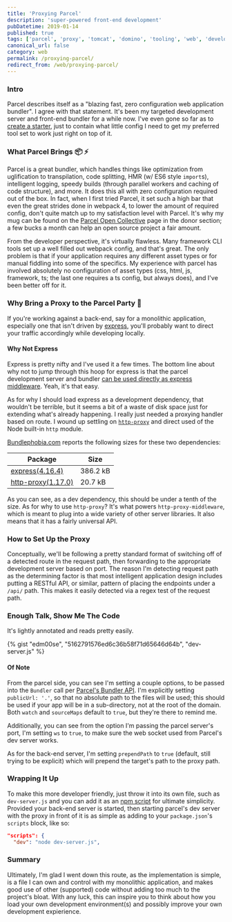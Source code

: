 ```yaml
---
title: 'Proxying Parcel'
description: 'super-powered front-end development'
pubDatetime: 2019-01-14
published: true
tags: ['parcel', 'proxy', 'tomcat', 'domino', 'tooling', 'web', 'development']
canonical_url: false
category: web
permalink: /proxying-parcel/
redirect_from: /web/proxying-parcel/
---
```


### Intro

Parcel describes itself as a "blazing fast, zero configuration web application bundler". I agree with that statement. It's been my targeted development server and front-end bundler for a while now. I've even gone so far as to [create a starter][vue-parcel-starter], just to contain what little config I need to get my preferred tool set to work just right on top of it.

### What Parcel Brings 📦 ⚡️

Parcel is a great bundler, which handles things like optimization from uglification to transpilation, code splitting, HMR (w/ ES6 style `import`s), intelligent logging, speedy builds (through parallel workers and caching of code structure), and more. It does this all with zero configuration required out of the box. In fact, when I first tried Parcel, it set such a high bar that even the great strides done in webpack 4, to lower the amount of required config, don't quite match up to my satisfaction level with Parcel. It's why my mug can be found on the [Parcel Open Collective][parcel-open-collective] page in the donor section; a few bucks a month can help an open source project a fair amount.

From the developer perspective, it's virtually flawless. Many framework CLI tools set up a well filled out webpack config, and that's great. The only problem is that if your application requires any different asset types or for manual fiddling into some of the specifics. My experience with parcel has involved absolutely no configuration of asset types (css, html, js, framework, ts; the last one requires a ts config, but always does), and I've been better off for it.

### Why Bring a Proxy to the Parcel Party 🥳

If you're working against a back-end, say for a monolithic application, especially one that isn't driven by [express][express], you'll probably want to direct your traffic accordingly while developing locally.

#### Why Not Express

Express is pretty nifty and I've used it a few times. The bottom line about why not to jump through this hoop for express is that the parcel development server and bundler [can be used directly as express middleware][parcel-server-as-express-middleware]. Yeah, it's that easy.

As for why I should load express as a development dependency, that wouldn't be terrible, but it seems a bit of a waste of disk space just for extending what's already happening. I really just needed a proxying handler based on route. I wound up settling on [`http-proxy`][npm-http-proxy] and direct used of the Node built-in `http` module.

[Bundlephobia.com][bundlephobia] reports the following sizes for these two dependencies:

| Package                                  | Size      |
|------------------------------------------|-----------|
| [express(4.16.4)][bundle-express]        | 386.2 kB  |
| [http-proxy(1.17.0)][bundle-http-proxy]  | 20.7 kB   |

As you can see, as a dev dependency, this should be under a tenth of the size. As for why to use `http-proxy`? It's what powers `http-proxy-middleware`, which is meant to plug into a wide variety of other server libraries. It also means that it has a fairly universal API.

### How to Set Up the Proxy

Conceptually, we'll be following a pretty standard format of switching off of a detected route in the request path, then forwarding to the appropriate development server based on port. The reason I'm detecting request path as the determining factor is that most intelligent application design includes putting a RESTful API, or similar, pattern of placing the endpoints under a `/api/` path. This makes it easily detected via a regex test of the request path.

### Enough Talk, Show Me The Code

It's lightly annotated and reads pretty easily.

{% gist "edm00se", "5162791576ed6c36b58f71d65646d64b", "dev-server.js" %}

#### Of Note

From the parcel side, you can see I'm setting a couple options, to be passed into the `Bundler` call per [Parcel's Bundler API][parcel-bundler-api]. I'm explicitly setting `publicUrl: '.'`, so that no absolute path to the files will be used; this should be used if your app will be in a sub-directory, not at the root of the domain. Both `watch` and `sourceMaps` default to `true`, but they're there to remind me.

Additionally, you can see from the option I'm passing the parcel server's port, I'm setting `ws` to `true`, to make sure the web socket used from Parcel's dev server works.

As for the back-end server, I'm setting `prependPath` to `true` (default, still trying to be explicit) which will prepend the target's path to the proxy path.

### Wrapping It Up

To make this more developer friendly, just throw it into its own file, such as `dev-server.js` and you can add it as an [npm script][npm-run-scripts] for ultimate simplicity. Provided your back-end server is started, then starting parcel's dev server with the proxy in front of it is as simple as adding to your `package.json`'s `scripts` block, like so:

```json
"scripts": {
  "dev": "node dev-server.js",
```

### Summary

Ultimately, I'm glad I went down this route, as the implementation is simple, is a file I can own and control with my monolithic application, and makes good use of other (supported) code without adding too much to the project's bloat. With any luck, this can inspire you to think about how you load your own development environment(s) and possibly improve your own development expierience.

[parcel-bundler]: https://parceljs.org/
[vue-parcel-starter]: https://github.com/edm00se/vue-parcel-starter
[parcel-open-collective]: https://opencollective.com/parcel
[parcel-examples]: https://github.com/parcel-bundler/examples
[express]: https://expressjs.com/
[parcel-server-as-express-middleware]: https://github.com/parcel-bundler/parcel/issues/55#issuecomment-349755034
[npm-http-proxy]: https://www.npmjs.com/package/http-proxy
[bundlephobia]: https://bundlephobia.com/
[bundle-express]: https://bundlephobia.com/result?p=express@4.16.4
[bundle-http-proxy]: https://bundlephobia.com/result?p=http-proxy@1.17.0
[parcel-bundler-api]: https://parceljs.org/api.html
[npm-run-scripts]: https://docs.npmjs.com/cli/run-script
